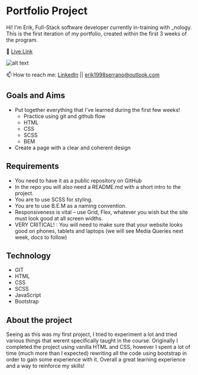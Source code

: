 # Portfolio Project

Hi! I'm Erik, Full-Stack software developer currently in-training with \_nology. This is the first iteration of my portfolio, created within the first 3 weeks of the program.

🔗 [Live Link](https://erikryan-s.github.io/portfolio-project/)

![alt text](https://i.gyazo.com/90f449d22ae9d38b954a1e60736b7f33.png "screenshot-1")

📫 How to reach me: [LinkedIn](https://www.linkedin.com/in/erik-serrano) || erik1998serrano@outlook.com

## Goals and Aims

-   Put together everything that I've learned during the first few weeks!
    -   Practice using git and github flow
    -   HTML
    -   CSS
    -   SCSS
    -   BEM
-   Create a page with a clear and coherent design

## Requirements

-   You need to have it as a public repository on GitHub
-   In the repo you will also need a README.md with a short intro to the project.
-   You are to use SCSS for styling.
-   You are to use B.E.M as a naming convention.
-   Responsiveness is vital – use Grid, Flex, whatever you wish but the site must look good at all screen widths.
-   VERY CRITICAL! : You will need to make sure that your website looks good on phones, tablets and laptops (we will see Media Queries next week, docs to follow)

## Technology

-   GIT
-   HTML
-   CSS
-   SCSS
-   JavaScript
-   Bootstrap

## About the project

Seeing as this was my first project, I tried to experiment a lot and tried various things that werent specifically taught in the course. Originally I completed the project using vanilla HTML and CSS, however I spent a lot of time (much more than I expected) rewriting all the code using bootstrap in order to gain some experience with it.
Overall a great learning experience and a way to reinforce my skills!
